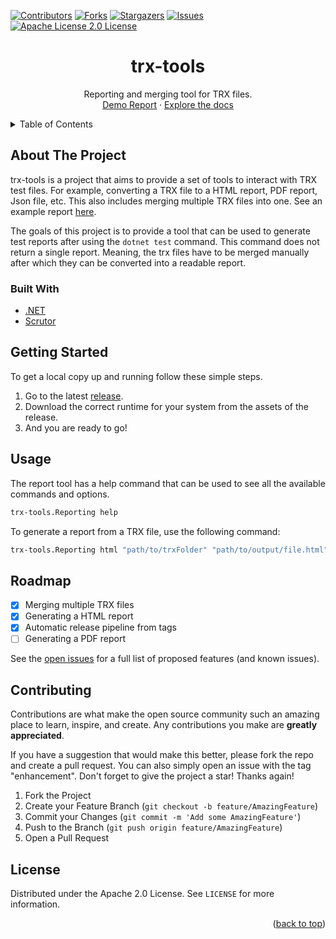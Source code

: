 <div id="top"></div>

<!-- Readme template from https://github.com/othneildrew/Best-README-Template -->

<!-- PROJECT SHIELDS -->
<!--
*** I'm using markdown "reference style" links for readability.
*** Reference links are enclosed in brackets [ ] instead of parentheses ( ).
*** See the bottom of this document for the declaration of the reference variables
*** for contributors-url, forks-url, etc. This is an optional, concise syntax you may use.
*** https://www.markdownguide.org/basic-syntax/#reference-style-links
-->

[![Contributors][contributors-shield]][contributors-url]
[![Forks][forks-shield]][forks-url]
[![Stargazers][stars-shield]][stars-url]
[![Issues][issues-shield]][issues-url]
[![Apache License 2.0 License][license-shield]][license-url]



<div align="center">

<h1 align="center">trx-tools</h3>

  <p align="center">
    Reporting and merging tool for TRX files.
    <br />
    <a href="https://trx-tools.brammys.com">Demo Report</a>
    ·
    <a href="https://github.com/BrammyS/trx-tools/wiki">Explore the docs</a>
  </p>
</div>



<!-- TABLE OF CONTENTS -->
<details>
  <summary>Table of Contents</summary>
  <ol>
    <li>
      <a href="#about-the-project">About The Project</a>
      <ul>
        <li><a href="#built-with">Built With</a></li>
      </ul>
    </li>
    <li>
      <a href="#getting-started">Getting Started</a>
      <ul>
        <li><a href="#prerequisites">Prerequisites</a></li>
        <li><a href="#installation">Installation</a></li>
      </ul>
    </li>
    <li><a href="#usage">Usage</a></li>
    <li><a href="#roadmap">Roadmap</a></li>
    <li><a href="#contributing">Contributing</a></li>
    <li><a href="#license">License</a></li>
  </ol>
</details>



<!-- ABOUT THE PROJECT -->
## About The Project

trx-tools is a project that aims to provide a set of tools to interact with TRX test files. For example, converting a TRX file to a HTML report, PDF report, Json file, etc. This also includes merging multiple TRX files into one.
See an example report [here](https://trx-tools.brammys.com).

The goals of this project is to provide a tool that can be used to generate test reports after using the `dotnet test` command. This command does not return a single report. Meaning, the trx files have to be merged manually after which they can be converted into a readable report.

### Built With

* [.NET](https://dotnet.microsoft.com/en-us/)
* [Scrutor](https://github.com/khellang/Scrutor)



<!-- GETTING STARTED -->
## Getting Started

To get a local copy up and running follow these simple steps.
1. Go to the latest [release](https://github.com/BrammyS/trx-tools/releases).
2. Download the correct runtime for your system from the assets of the release.
3. And you are ready to go! 


<!-- USAGE EXAMPLES -->
## Usage

The report tool has a help command that can be used to see all the available commands and options. 
```sh
trx-tools.Reporting help
```

To generate a report from a TRX file, use the following command:
```sh
trx-tools.Reporting html "path/to/trxFolder" "path/to/output/file.html"
```


<!-- ROADMAP -->
## Roadmap

- [x] Merging multiple TRX files
- [x] Generating a HTML report
- [x] Automatic release pipeline from tags
- [ ] Generating a PDF report

See the [open issues](https://github.com/BrammyS/trx-tools/issues) for a full list of proposed features (and known issues).




<!-- CONTRIBUTING -->
## Contributing

Contributions are what make the open source community such an amazing place to learn, inspire, and create. Any contributions you make are **greatly appreciated**.

If you have a suggestion that would make this better, please fork the repo and create a pull request. You can also simply open an issue with the tag "enhancement".
Don't forget to give the project a star! Thanks again!

1. Fork the Project
2. Create your Feature Branch (`git checkout -b feature/AmazingFeature`)
3. Commit your Changes (`git commit -m 'Add some AmazingFeature'`)
4. Push to the Branch (`git push origin feature/AmazingFeature`)
5. Open a Pull Request




<!-- LICENSE -->
## License

Distributed under the Apache 2.0 License. See `LICENSE` for more information.


<p align="right">(<a href="#top">back to top</a>)</p>



<!-- MARKDOWN LINKS & IMAGES -->
<!-- https://www.markdownguide.org/basic-syntax/#reference-style-links -->
[contributors-shield]: https://img.shields.io/github/contributors/BrammyS/trx-tools.svg?style=for-the-badge
[contributors-url]: https://github.com/BrammyS/trx-tools/graphs/contributors
[forks-shield]: https://img.shields.io/github/forks/BrammyS/trx-tools.svg?style=for-the-badge
[forks-url]: https://github.com/BrammyS/trx-tools/network/members
[stars-shield]: https://img.shields.io/github/stars/BrammyS/trx-tools.svg?style=for-the-badge
[stars-url]: https://github.com/BrammyS/trx-tools/stargazers
[issues-shield]: https://img.shields.io/github/issues/BrammyS/trx-tools.svg?style=for-the-badge
[issues-url]: https://github.com/BrammyS/trx-tools/issues
[license-shield]: https://img.shields.io/github/license/BrammyS/trx-tools.svg?style=for-the-badge
[license-url]: https://github.com/BrammyS/trx-tools/blob/master/LICENSE
